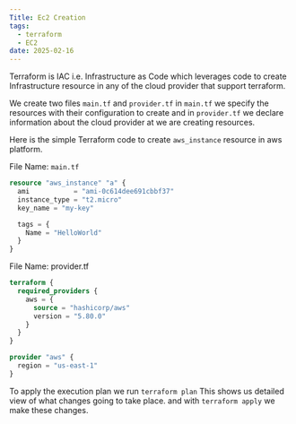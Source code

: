 ```yaml
---
Title: Ec2 Creation
tags:
  - terraform
  - EC2
date: 2025-02-16
---
```

Terraform is IAC i.e. Infrastructure as Code which leverages code to create Infrastructure resource in any of the cloud provider that support terraform.

We create two files `main.tf` and `provider.tf` 
in `main.tf` we specify the resources with their configuration to create and in `provider.tf` we declare information about the cloud provider at we are creating resources.

Here is the simple Terraform code to create `aws_instance` resource in aws platform.

File Name: `main.tf`
```tf
resource "aws_instance" "a" {
  ami           = "ami-0c614dee691cbbf37"
  instance_type = "t2.micro"
  key_name = "my-key"

  tags = {
    Name = "HelloWorld"
  }
}
```

File Name: provider.tf
```tf
terraform {
  required_providers {
    aws = {
      source = "hashicorp/aws"
      version = "5.80.0"
    }
  }
}

provider "aws" {
  region = "us-east-1"
}
```

To apply the execution plan we run 
`terraform plan` This shows us detailed view of what changes going to take place.
and with `terraform apply` we make these changes.

